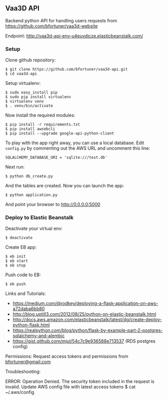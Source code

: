 ## Vaa3D API

Backend python API for handling users requests from https://github.com/bfortuner/vaa3d-website

Endpoint: http://vaa3d-api-env-u4euvdicze.elasticbeanstalk.com/


### Setup

Clone github repository:

```
$ git clone https://github.com/bfortuner/vaa3d-api.git
$ cd vaa3d-api
```

Setup virtualenv:
```
$ sudo easy_install pip
$ sudo pip install virtualenv
$ virtualenv venv
$ . venv/bin/activate
```

Now install the required modules:
```
$ pip install -r requirements.txt
$ pip install awsebcli
$ pip install --upgrade google-api-python-client
```

To play with the app right away, you can use a local database. Edit ```config.py``` by commenting out the AWS URL and uncomment this line:
```
SQLALCHEMY_DATABASE_URI = 'sqlite:///test.db'
```
Next run:
```
$ python db_create.py
```
And the tables are created.  Now you can launch the app:
```
$ python application.py
```
And point your browser to http://0.0.0.0:5000


### Deploy to Elastic Beanstalk

Deactivate your virtual env:
```
$ deactivate
```

Create EB app:
```
$ eb init
$ eb start
$ eb stop
```

Push code to EB:
```
$ eb push
```

Links and Tutorials:
* https://medium.com/@rodkey/deploying-a-flask-application-on-aws-a72daba6bb80
* http://blog.uptill3.com/2012/08/25/python-on-elastic-beanstalk.html
* http://docs.aws.amazon.com/elasticbeanstalk/latest/dg/create-deploy-python-flask.html
* https://realpython.com/blog/python/flask-by-example-part-2-postgres-sqlalchemy-and-alembic
* https://gist.github.com/mjul/54c7c9e936588e713537 (RDS postgres config)

Permissions:
Request access tokens and permissions from bfortuner@gmail.com

Troubleshooting:

ERROR: Operation Denied. The security token included in the request is invalid.
Update AWS config file with latest access tokens
$ cat ~/.aws/config

